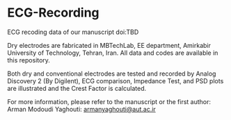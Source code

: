 # ECG-Recording
ECG recoding data of our manuscript doi:TBD

Dry electrodes are fabricated in MBTechLab, EE department, Amirkabir University of Technology, Tehran, Iran. All data and codes are available in this repository.

Both dry and conventional electrodes are tested and recorded by Analog Discovery 2 (By Digilent), ECG comparison, Impedance Test, and PSD plots are illustrated and the Crest Factor is calculated.

For more information, please refer to the manuscript or the first author: Arman Modoudi Yaghouti: armanyaghouti@aut.ac.ir
